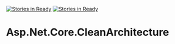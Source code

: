 [![Stories in Ready](https://badge.waffle.io/vupham2909/Asp.Net.Core.CleanArchitecture.png?label=ready&title=Ready)](https://waffle.io/vupham2909/Asp.Net.Core.CleanArchitecture)
[![Stories in Ready](https://badge.waffle.io/vupham2909/Asp.Net.Core.CleanArchitecture.png?label=ready&title=Ready)](https://waffle.io/vupham2909/Asp.Net.Core.CleanArchitecture)
# Asp.Net.Core.CleanArchitecture